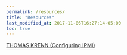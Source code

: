 ```yaml
---
permalink: /resources/
title: "Resources"
last_modified_at: 2017-11-06T16:27:14-05:00
toc: true
---
```


[THOMAS KRENN (Configuring IPMI)](https://www.thomas-krenn.com/en/wiki/Configuring_IPMI_under_Linux_using_ipmitool)



